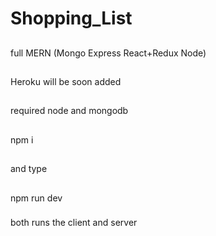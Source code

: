 # Shopping_List 
##
full MERN (Mongo Express React+Redux Node) 
##
Heroku will be soon added
##
required node and mongodb 
##
npm i 
##
and type 
##
npm run dev 
###
both runs the client and server 

